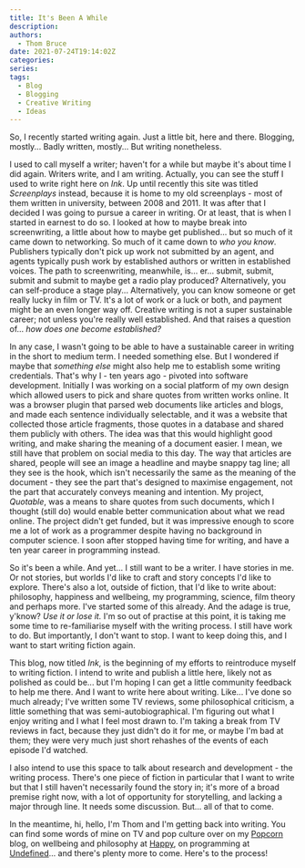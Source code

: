 ```yaml
---
title: It's Been A While
description:
authors:
  - Thom Bruce
date: 2021-07-24T19:14:02Z
categories:
series:
tags:
  - Blog
  - Blogging
  - Creative Writing
  - Ideas
---
```


So, I recently started writing again. Just a little bit, here and there. Blogging, mostly... Badly written, mostly... But writing nonetheless.

I used to call myself a writer; haven't for a while but maybe it's about time I did again. Writers write, and I am writing. Actually, you can see the stuff I used to write right here on _Ink_. Up until recently this site was titled _Screenplays_ instead, because it is home to my old screenplays - most of them written in university, between 2008 and 2011. It was after that I decided I was going to pursue a career in writing. Or at least, that is when I started in earnest to do so. I looked at how to maybe break into screenwriting, a little about how to maybe get published... but so much of it came down to networking. So much of it came down to _who you know_. Publishers typically don't pick up work not submitted by an agent, and agents typically push work by established authors or written in established voices. The path to screenwriting, meanwhile, is... er... submit, submit, submit and submit to maybe get a radio play produced? Alternatively, you can self-produce a stage play... Alternatively, you can know someone or get really lucky in film or TV. It's a lot of work or a luck or both, and payment might be an even longer way off. Creative writing is not a super sustainable career; not unless you're really well established. And that raises a question of... _how does one become established?_

In any case, I wasn't going to be able to have a sustainable career in writing in the short to medium term. I needed something else. But I wondered if maybe that _something else_ might also help me to establish some writing credentials. That's why I - ten years ago - pivoted into software development. Initially I was working on a social platform of my own design which allowed users to pick and share quotes from written works online. It was a browser plugin that parsed web documents like articles and blogs, and made each sentence individually selectable, and it was a website that collected those article fragments, those quotes in a database and shared them publicly with others. The idea was that this would highlight good writing, and make sharing the meaning of a document easier. I mean, we still have that problem on social media to this day. The way that articles are shared, people will see an image a headline and maybe snappy tag line; all they see is the hook, which isn't necessarily the same as the meaning of the document - they see the part that's designed to maximise engagement, not the part that accurately conveys meaning and intention. My project, _Quotable_, was a means to share quotes from such documents, which I thought (still do) would enable better communication about what we read online. The project didn't get funded, but it was impressive enough to score me a lot of work as a programmer despite having no background in computer science. I soon after stopped having time for writing, and have a ten year career in programming instead.

So it's been a while. And yet... I still want to be a writer. I have stories in me. Or not stories, but worlds I'd like to craft and story concepts I'd like to explore. There's also a lot, outside of fiction, that I'd like to write about: philosophy, happiness and wellbeing, my programming, science, film theory and perhaps more. I've started some of this already. And the adage is true, y'know? _Use it or lose it._ I'm so out of practise at this point, it is taking me some time to re-familiarise myself with the writing process. I still have work to do. But importantly, I don't want to stop. I want to keep doing this, and I want to start writing fiction again.

This blog, now titled _Ink_, is the beginning of my efforts to reintroduce myself to writing fiction. I intend to write and publish a little here, likely not as polished as could be... but I'm hoping I can get a little community feedback to help me there. And I want to write here about writing. Like... I've done so much already; I've written some TV reviews, some philosophical criticism, a little something that was semi-autobiographical. I'm figuring out what I enjoy writing and I what I feel most drawn to. I'm taking a break from TV reviews in fact, because they just didn't do it for me, or maybe I'm bad at them; they were very much just short rehashes of the events of each episode I'd watched.

I also intend to use this space to talk about research and development - the writing process. There's one piece of fiction in particular that I want to write but that I still haven't necessarily found the story in; it's more of a broad premise right now, with a lot of opportunity for storytelling, and lacking a major through line. It needs some discussion. But... all of that to come.

In the meantime, hi, hello, I'm Thom and I'm getting back into writing. You can find some words of mine on TV and pop culture over on my [Popcorn](https://popcorn.thombruce.com/) blog, on wellbeing and philosophy at [Happy](https://happy.thombruce.com/), on programming at [Undefined](https://code.thombruce.com/)... and there's plenty more to come. Here's to the process!